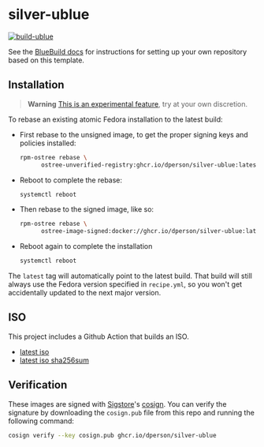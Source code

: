 # silver-ublue

[![build-ublue][1]][2]

See the [BlueBuild docs](https://blue-build.org/how-to/setup/) for instructions
for setting up your own repository based on this template.

## Installation

> **Warning**
> [This is an experimental feature][3], try at your own discretion.

To rebase an existing atomic Fedora installation to the latest build:

- First rebase to the unsigned image, to get the proper signing keys and
policies installed:
  ```bash
  rpm-ostree rebase \
        ostree-unverified-registry:ghcr.io/dperson/silver-ublue:latest
  ```
- Reboot to complete the rebase:
  ```bash
  systemctl reboot
  ```
- Then rebase to the signed image, like so:
  ```bash
  rpm-ostree rebase \
        ostree-image-signed:docker://ghcr.io/dperson/silver-ublue:latest
  ```
- Reboot again to complete the installation
  ```bash
  systemctl reboot
  ```

The `latest` tag will automatically point to the latest build. That build will
still always use the Fedora version specified in `recipe.yml`, so you won't get
accidentally updated to the next major version.

## ISO

This project includes a Github Action that builds an ISO.
* [latest iso][4]
* [latest iso sha256sum][5]

## Verification

These images are signed with [Sigstore](https://www.sigstore.dev/)'s
[cosign](https://github.com/sigstore/cosign). You can verify the signature by
downloading the `cosign.pub` file from this repo and running the following
command:

```bash
cosign verify --key cosign.pub ghcr.io/dperson/silver-ublue
```

[1]: https://github.com/dperson/silver-ublue/actions/workflows/build.yml/badge.svg
[2]: https://github.com/dperson/silver-ublue/actions/workflows/build.yml
[3]: https://www.fedoraproject.org/wiki/Changes/OstreeNativeContainerStable
[4]: https://pub-3e297cc6eba24590a47d52faa734b43e.r2.dev/silver-ublue-latest.iso
[5]: https://pub-3e297cc6eba24590a47d52faa734b43e.r2.dev/silver-ublue-latest.iso.sha256sum
